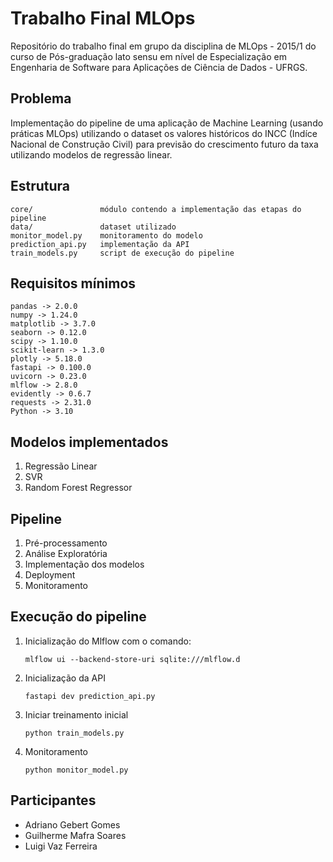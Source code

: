 # Trabalho Final MLOps

Repositório do trabalho final em grupo da disciplina de MLOps - 2015/1 do curso de Pós-graduação lato sensu em nível de Especialização em Engenharia de Software para Aplicações de Ciência de Dados - UFRGS.

## Problema

Implementação do pipeline de uma aplicação de Machine Learning (usando práticas MLOps) utilizando o 
dataset os valores históricos do INCC (Indíce Nacional de Construção Civil) para previsão do crescimento 
futuro da taxa utilizando modelos de regressão linear.

## Estrutura

    core/               módulo contendo a implementação das etapas do pipeline
    data/               dataset utilizado
    monitor_model.py    monitoramento do modelo
    prediction_api.py   implementação da API
    train_models.py     script de execução do pipeline

## Requisitos mínimos

    pandas -> 2.0.0
    numpy -> 1.24.0
    matplotlib -> 3.7.0
    seaborn -> 0.12.0
    scipy -> 1.10.0
    scikit-learn -> 1.3.0
    plotly -> 5.18.0
    fastapi -> 0.100.0
    uvicorn -> 0.23.0
    mlflow -> 2.8.0
    evidently -> 0.6.7
    requests -> 2.31.0
    Python -> 3.10

## Modelos implementados

1. Regressão Linear
2. SVR
3. Random Forest Regressor

## Pipeline

1. Pré-processamento
2. Análise Exploratória
3. Implementação dos modelos
4. Deployment
5. Monitoramento

## Execução do pipeline

1. Inicialização do Mlflow com o comando:
    ```
    mlflow ui --backend-store-uri sqlite:///mlflow.d
    ```
2. Inicialização da API
    ```
    fastapi dev prediction_api.py
    ```
3. Iniciar treinamento inicial
    ```
    python train_models.py
    ```
4. Monitoramento
    ```
    python monitor_model.py
    ```

## Participantes

- Adriano Gebert Gomes
- Guilherme Mafra Soares
- Luigi Vaz Ferreira